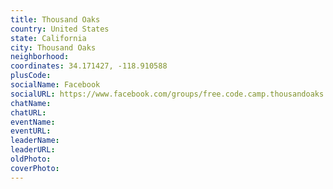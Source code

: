 ```yaml
---
title: Thousand Oaks
country: United States
state: California
city: Thousand Oaks
neighborhood: 
coordinates: 34.171427, -118.910588
plusCode:
socialName: Facebook
socialURL: https://www.facebook.com/groups/free.code.camp.thousandoaks
chatName:
chatURL:
eventName:
eventURL:
leaderName:
leaderURL:
oldPhoto: 
coverPhoto:
---
```

